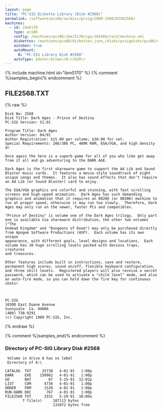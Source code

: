 ```yaml
---
layout: page
title: "PC-SIG Diskette Library (Disk #2568)"
permalink: /software/pcx86/sw/misc/pcsig/2000-2999/DISK2568/
machines:
  - id: ibm5170
    type: pcx86
    config: /machines/pcx86/ibm/5170/cga/1024kb/rev3/machine.xml
    diskettes: /machines/pcx86/diskettes.json,/disks/pcsigdisks/pcx86/diskettes.json
    autoGen: true
    autoMount:
      B: "PC-SIG Library Disk #2568"
    autoType: $date\r$time\rB:\rDIR\r
---
```


{% include machine.html id="ibm5170" %}
{% comment %}samples_begin{% endcomment %}

## FILE2568.TXT

{% raw %}
```
Disk No: 2568                                                           
Disk Title: Dark Ages - Prince of Destiny                               
PC-SIG Version: S1.01                                                   
                                                                        
Program Title: Dark Ages                                                
Author Version: 04/91                                                   
Author Registration: $15.00 per volume; $30.00 for set.                 
Special Requirements: 286/386 PC, 400K RAM, EGA/VGA, and high density dr
                                                                        
Once again the here is a superb game for all of you who like get away   
from it all and go adventuring to the DARK AGE.                         
                                                                        
Dark Ages is the first shareware game to support the Ad Lib and Sound   
Blaster music cards.  It features a movie-style soundtrack of eight     
unique songs and themes.  It also has sound effects that don't require  
an Ad Lib (or Sound Blaster) card to enjoy.                             
                                                                        
The EGA/VGA graphics are colorful and stunning, with fast scrolling     
screens and high-speed animation.  Dark Ages has such demanding         
graphics and animation that it requires an 80286 (or 80386) machine to  
run at proper speed, otherwise it may run too slowly.  Therefore, Dark  
Ages may only run on the newer, faster PCs and compatibles.             
                                                                        
"Prince of Destiny" is volume one of the Dark Ages trilogy.  Only part  
one is available via shareware distribution, the other two volumes ("The
Undead Kingdom" and "Dungeons of Doom") may only be purchased directly  
from Apogee Software Productions (ASP).  Each volume has its own unique 
appearance, with different goals, level designs and locations.  Each    
volume has 10 huge scrolling levels packed with devious traps, creatures
and treasures.                                                          
                                                                        
Other features include built in instructions, save and restore,         
permanent high scores, sound on/off, flexible keyboard configuration,   
and three skill levels.  Registered players will also receive a secret  
password, which can be used to activate a "child level" mode, and also  
an auto-fire mode, so you can hold down the fire key for continuous     
shots!                                                                  
                                                                        
                                                                        
                                                                        
PC-SIG                                                                  
1030D East Duane Avenue                                                 
Sunnyvale  Ca. 94086                                                    
(408) 730-9291                                                          
(c) Copyright 1989 PC-SIG, Inc.                                         
```
{% endraw %}

{% comment %}samples_end{% endcomment %}

### Directory of PC-SIG Library Disk #2568

     Volume in drive A has no label
     Directory of A:\

    CATALOG  TXT     25730   4-01-91   1:00p
    DARK     EXE    150962   4-01-91   1:00p
    GO       BAT        67   5-15-91  12:02p
    LIST     COM      4736   4-01-91   1:00p
    ORDER    FRM      1520   4-01-91   1:00p
    RUN-DARK DOC       767   4-01-91   1:00p
    FILE2568 TXT      3331   5-29-91  10:00a
            7 file(s)     187113 bytes
                          131072 bytes free
